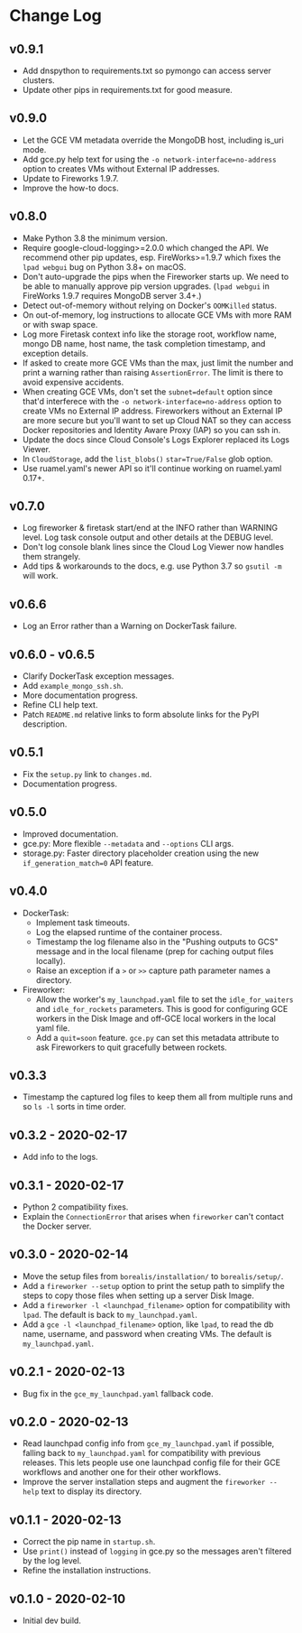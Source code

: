 # Change Log

## v0.9.1
* Add dnspython to requirements.txt so pymongo can access server clusters.
* Update other pips in requirements.txt for good measure.

## v0.9.0
* Let the GCE VM metadata override the MongoDB host, including is_uri mode.
* Add gce.py help text for using the `-o network-interface=no-address` option to creates VMs without External IP addresses.
* Update to Fireworks 1.9.7.
* Improve the how-to docs.

## v0.8.0
* Make Python 3.8 the minimum version.
* Require google-cloud-logging>=2.0.0 which changed the API. We recommend other pip updates, esp. FireWorks>=1.9.7 which fixes the `lpad webgui` bug on Python 3.8+ on macOS.
* Don't auto-upgrade the pips when the Fireworker starts up. We need to be able to manually approve pip version upgrades. (`lpad webgui` in FireWorks 1.9.7 requires MongoDB server 3.4+.)
* Detect out-of-memory without relying on Docker's `OOMKilled` status.
* On out-of-memory, log instructions to allocate GCE VMs with more RAM or with swap space.
* Log more Firetask context info like the storage root, workflow name, mongo DB name, host name, the task completion timestamp, and exception details.
* If asked to create more GCE VMs than the max, just limit the number and print a warning rather than raising `AssertionError`. The limit is there to avoid expensive accidents.
* When creating GCE VMs, don't set the `subnet=default` option since that'd interferece with the `-o network-interface=no-address` option to create VMs no External IP address.
  Fireworkers without an External IP are more secure but you'll want to set up Cloud NAT so they can access Docker repositories and Identity Aware Proxy (IAP) so you can ssh in.
* Update the docs since Cloud Console's Logs Explorer replaced its Logs Viewer.
* In `CloudStorage`, add the `list_blobs()` `star=True/False` glob option.
* Use ruamel.yaml's newer API so it'll continue working on ruamel.yaml 0.17+.

## v0.7.0
* Log fireworker & firetask start/end at the INFO rather than WARNING level.
Log task console output and other details at the DEBUG level.
* Don't log console blank lines since the Cloud Log Viewer now handles them strangely.
* Add tips & workarounds to the docs, e.g. use Python 3.7 so `gsutil -m` will work.

## v0.6.6
* Log an Error rather than a Warning on DockerTask failure.

## v0.6.0 - v0.6.5
* Clarify DockerTask exception messages.
* Add `example_mongo_ssh.sh`.
* More documentation progress.
* Refine CLI help text.
* Patch `README.md` relative links to form absolute links for the PyPI description.

## v0.5.1
* Fix the `setup.py` link to `changes.md`.
* Documentation progress.

## v0.5.0
* Improved documentation.
* gce.py: More flexible `--metadata` and `--options` CLI args.
* storage.py: Faster directory placeholder creation using the new `if_generation_match=0` API feature.

## v0.4.0
* DockerTask:
  * Implement task timeouts.
  * Log the elapsed runtime of the container process.
  * Timestamp the log filename also in the "Pushing outputs to GCS" message and in the local filename (prep for caching output files locally).
  * Raise an exception if a `>` or `>>` capture path parameter names a directory.
* Fireworker:
  * Allow the worker's `my_launchpad.yaml` file to set the `idle_for_waiters` and `idle_for_rockets` parameters. This is good for configuring GCE workers in the Disk Image and off-GCE local workers in the local yaml file.
  * Add a `quit=soon` feature. `gce.py` can set this metadata attribute to ask Fireworkers to quit gracefully between rockets.

## v0.3.3
* Timestamp the captured log files to keep them all from multiple runs and so `ls -l` sorts in time order.

## v0.3.2 - 2020-02-17
* Add info to the logs.

## v0.3.1 - 2020-02-17
* Python 2 compatibility fixes.
* Explain the `ConnectionError` that arises when `fireworker` can't contact the Docker server.

## v0.3.0 - 2020-02-14
* Move the setup files from `borealis/installation/` to `borealis/setup/`.
* Add a `fireworker --setup` option to print the setup path to simplify the
  steps to copy those files when setting up a server Disk Image.
* Add a `fireworker -l <launchpad_filename>` option for compatibility with
 `lpad`. The default is back to `my_launchpad.yaml`.
* Add a `gce -l <launchpad_filename>` option, like `lpad`, to read the db name,
  username, and password when creating VMs. The default is `my_launchpad.yaml`.

## v0.2.1 - 2020-02-13
* Bug fix in the `gce_my_launchpad.yaml` fallback code.

## v0.2.0 - 2020-02-13
* Read launchpad config info from `gce_my_launchpad.yaml` if possible, falling
  back to `my_launchpad.yaml` for compatibility with previous releases. This
  lets people use one launchpad config file for their GCE workflows and another
  one for their other workflows.
* Improve the server installation steps and augment the `fireworker --help` text
  to display its directory.

## v0.1.1 - 2020-02-13
* Correct the pip name in `startup.sh`.
* Use `print()` instead of `logging` in gce.py so the messages aren't filtered by the log level.
* Refine the installation instructions.

## v0.1.0 - 2020-02-10
* Initial dev build.
